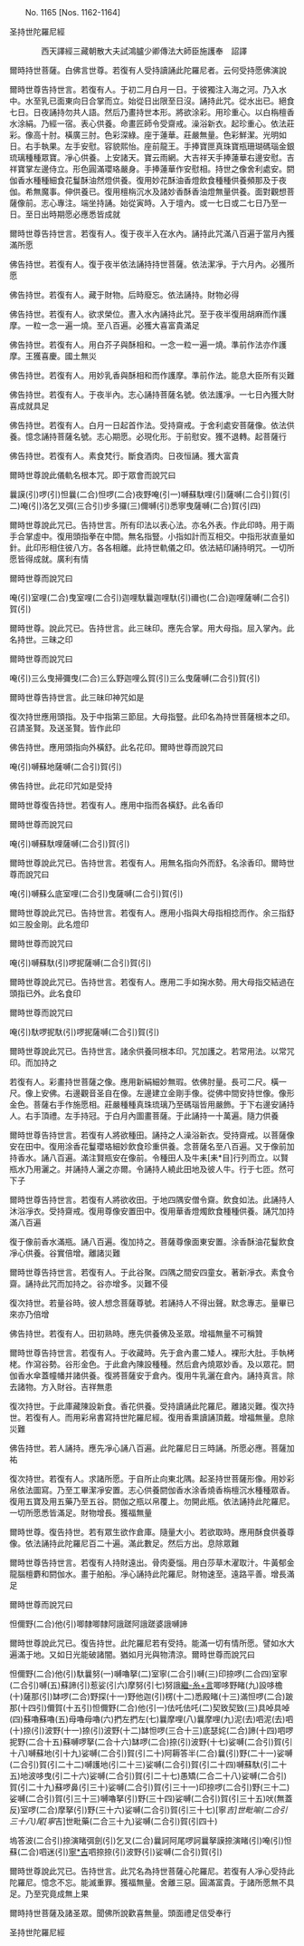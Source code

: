 ﻿　　No. 1165 [Nos. 1162-1164]

圣持世陀羅尼經

　　　　西天譯經三藏朝散大夫試鴻臚少卿傳法大師臣施護奉　詔譯


爾時持世菩薩。白佛言世尊。若復有人受持讀誦此陀羅尼者。云何受持愿佛演說

爾時世尊告持世言。若復有人。于初二月白月一日。于彼獨注入海之河。乃入水中。水至乳已面東向日合掌而立。始從日出限至日沒。誦持此咒。從水出已。絕食七日。日夜誦持勿共人語。然后乃畫持世本形。將欲涂彩。用珍重心。以白栴檀香水涂絹。乃經一宿。表心供養。命畫匠師令受齋戒。澡浴新衣。起珍重心。依法莊彩。像高十肘。橫廣三肘。色彩深綠。座于蓮華。莊嚴無量。色彩鮮潔。光明如日。右手執果。左手安慰。容貌熙怡。座前龍王。手捧寶匣真珠寶瓶珊瑚碼瑙金銀琉璃種種眾寶。凈心供養。上安諸天。寶云雨網。大吉祥天手捧蓮華右邊安慰。吉祥寶掌左邊侍立。形色圓滿瓔珞嚴身。手捧蓮華作安慰相。持世之像舍利處安。閼伽香水種種細食花鬘酥油然燈供養。復用妙花酥油香燈飲食種種供養頻那及于夜伽。希無魔事。伸供養已。復用檀栴沉水及諸妙香酥香油燈無量供養。面對觀想菩薩像前。志心專注。端坐持誦。始從寅時。入于壇內。或一七日或二七日乃至一日。至日出時期愿必應悉皆成就

爾時世尊告持世言。若復有人。復于夜半入在水內。誦持此咒滿八百遍于當月內獲滿所愿

佛告持世。若復有人。復于夜半依法誦持持世菩薩。依法潔凈。于六月內。必獲所愿

佛告持世。若復有人。藏于財物。后時廢忘。依法誦持。財物必得

佛告持世。若復有人。欲求榮位。晝入水內誦持此咒。至于夜半復用胡麻而作護摩。一粒一念一遍一燒。至八百遍。必獲大喜富貴滿足

佛告持世。若復有人。用白芥子與酥相和。一念一粒一遍一燒。準前作法亦作護摩。王獲喜慶。國土無災

佛告持世。若復有人。用妙乳香與酥相和而作護摩。準前作法。能息大臣所有災難

佛告持世。若復有人。于夜半內。志心誦持菩薩名號。依法護凈。一七日內獲大財喜成就具足

佛告持世。若復有人。白月一日起首作法。受持齋戒。于舍利處安菩薩像。依法供養。憶念誦持菩薩名號。志心期愿。必現化形。于前慰安。獲不退轉。起菩薩行

佛告持世。若復有人。素食梵行。斷食酒肉。日夜恒誦。獲大富貴

爾時世尊說此儀軌名根本咒。即于眾會而說咒曰

曩謨(引)啰(引)怛曩(二合)怛啰(二合)夜野唵(引一)嚩蘇馱哩(引)薩嚩(二合引)賀(引二)唵(引)洛乞叉弭(三合引)步多攞(三)儞嚩(引)悉寧曳薩嚩(二合)賀(引四)

爾時世尊說此咒已。告持世言。所有印法以表心法。亦名外表。作此印時。用于兩手合掌虛中。復用頭指拳在中間。無名指豎。小指如計而互相交。中指形狀直量如針。此印形相住彼八方。各各相離。此持世軌儀之印。依法結印誦持明咒。一切所愿皆得成就。廣利有情

爾時世尊而說咒曰

唵(引)室哩(二合)曳室哩(二合引)迦哩馱曩迦哩馱(引)禰也(二合)迦哩薩嚩(二合引)賀(引)

爾時世尊。說此咒已。告持世言。此三昧印。應先合掌。用大母指。屈入掌內。此名持世。三昧之印

爾時世尊而說咒曰

唵(引)三么曳掃彌曳(二合)三么野迦哩么賀(引)三么曳薩嚩(二合引)賀(引)

爾時世尊告持世言。此三昧印神咒如是

復次持世應用頭指。及于中指第三節屈。大母指豎。此印名為持世菩薩根本之印。召請圣賢。及送圣賢。皆作此印

佛告持世。應用頭指向外橫舒。此名花印。爾時世尊而說咒曰

唵(引)嚩蘇地薩嚩(二合引)賀(引)

佛告持世。此花印咒如是受持

爾時世尊復告持世。若復有人。應用中指而各橫舒。此名香印

爾時世尊而說咒曰

唵(引)嚩蘇馱哩薩嚩(二合引)賀(引)

爾時世尊說此咒已。告持世言。若復有人。用無名指向外而舒。名涂香印。爾時世尊而說咒曰

唵(引)嚩蘇么底室哩(二合引)曳薩嚩(二合引)賀(引)

爾時世尊說此咒已。告持世言。若復有人。應用小指與大母指相捻而作。余三指舒如三股金剛。此名燈印

爾時世尊而說咒曰

唵(引)嚩蘇馱(引)啰抳薩嚩(二合引)賀(引)

爾時世尊說此咒已。告持世言。若復有人。應用二手如掬水勢。用大母指交結過在頭指已外。此名食印

爾時世尊而說咒曰

唵(引)馱啰抳馱(引)啰抳薩嚩(二合引)賀(引)

爾時世尊說此咒已。告持世言。諸余供養同根本印。咒加護之。若常用法。以常咒印。而加持之

若復有人。彩畫持世菩薩之像。應用新絹細妙無瑕。依佛肘量。長可二尺。橫一尺。像上安佛。右邊觀音圣自在像。左邊建立金剛手像。從佛中間安持世像。像形金色。菩薩右手作施愿相。莊嚴種種真珠琉璃乃至碼瑙皆用嚴飾。于下右邊安誦持人。右手頂禮。左手持冠。于白月內圖畫菩薩。于此誦持一十萬遍。隨力供養

爾時世尊告持世言。若復有人將欲種田。誦持之人澡浴新衣。受持齋戒。以菩薩像安在田中。復用涂香花鬘瓔珞細妙飲食珍重供養。念菩薩名至八百遍。又于像前加持香水。誦八百遍。滿注賢瓶安在像前。令種田人及牛耒[耒*目]行列而立。以賢瓶水乃用灑之。并誦持人灑之亦爾。令誦持人繞此田地及彼人牛。行于七匝。然可下子

爾時世尊告持世言。若復有人將欲收田。于地四隅安僧令齋。飲食如法。此誦持人沐浴凈衣。受持齋戒。復用尊像安置田中。復用華香燈燭飲食種種供養。誦咒加持滿八百遍

復于像前香水滿瓶。誦八百遍。復加持之。菩薩尊像面東安置。涂香酥油花鬘飲食凈心供養。谷實倍增。離諸災難

爾時世尊告持世言。若復有人。于此谷聚。四隅之間安四童女。著新凈衣。素食令齋。誦持此咒而加持之。谷亦增多。災難不侵

復次持世。若量谷時。彼人想念菩薩尊號。若誦持人不得出聲。默念專志。量畢已來亦乃倍增

佛告持世。若復有人。田初熟時。應先供養佛及圣眾。增福無量不可稱贊

爾時世尊告持世言。若復有人。于收藏時。先于倉內畫二矮人。裸形大肚。手執栲栳。作瀉谷勢。谷形金色。于此倉內陳設種種。然后倉內燒眾妙香。及以眾花。閼伽香水傘蓋幢幡并諸供養。復將菩薩安于倉內。復用牛乳灑在倉內。誦持真言。除去諸物。方入財谷。吉祥無患

復次持世。于此庫藏陳設新食。香花供養。受持讀誦此陀羅尼。離諸災難。復次持世。若復有人。而用彩帛書寫持世陀羅尼經。復用香熏讀誦頂戴。增福無量。息除災難

佛告持世。若人誦持。應先凈心誦八百遍。此陀羅尼日三時誦。所愿必應。菩薩加祐

復次持世。若復有人。求諸所愿。于自所止向東北隅。起圣持世菩薩形像。用妙彩帛依法圖寫。乃至工畢潔凈安置。志心供養閼伽香水涂香燒香栴檀沉水種種眾香。復用五寶及用五藥乃至五谷。閼伽之瓶以帛覆上。勿開此瓶。依法誦持此陀羅尼。一切所愿悉皆滿足。財物增長。獲福無量

爾時世尊。復告持世。若有眾生欲作倉庫。隨量大小。若欲取時。應用酥食供養尊像。依法誦持此陀羅尼百二十遍。滿此數足。然后方出。息除眾難

爾時世尊告持世言。若復有人持財遠出。骨肉憂惱。用白莎草木濯取汁。牛黃郁金龍腦檀麝和閼伽水。畫于舶船。凈心誦持此陀羅尼。財物速至。遠路平善。增長滿足

爾時世尊而說咒曰

怛儞野(二合)他(引)唧隸唧隸阿誐蹉阿誐蹉婆誐嚩諦

爾時世尊說此咒已。復告持世。此陀羅尼若有受持。能滿一切有情所愿。譬如水大遍滿于地。又如日光能破諸闇。猶如月光與物清涼。爾時世尊而說咒曰

怛儞野(二合)他(引)馱曩努(一)嚩嚕拏(二)室寧(二合引)嚩(三)印捺啰(二合四)室寧(二合引)嚩(五)蘇諦(引)惹娑(引六)摩努(引七)努誐[繼-糸+言](八)唧哆野睹(九)設哆檐(十)薩那(引)缽啰(二合)野探(十一)野他迦(引)楞(十二)悉殿睹(十三)滿怛啰(二合)跛那(十四引)儞賀(十五引)怛儞野(二合)他(引一)佉吒佉吒(二)契致契致(三)具啅具啅(四)蘇嚕蘇嚕(五)母嚕母嚕(六)捫左捫左(七)曩摩哩(八)曩摩哩(九)泥(去)呬泥(去)呬(十)捺(引)波野(十一)捺(引)波野(十二)缽怛啰(三合十三)底瑟姹(二合)諦(十四)呬啰抳野(二合十五)蘇嚩啰拏(二合十六)缽啰(二合)捺(引)波野(十七)娑嚩(二合引)賀(引十八)嚩蘇地(引十九)娑嚩(二合引)賀(引二十)阿耨答半(二合)曩(引)野(二十一)娑嚩(二合引)賀(引二十二)嚩護地(引二十三)娑嚩(二合引)賀(引二十四)嚩蘇馱(引二十五)地波哆曳(引二十六)娑嚩(二合引)賀(引二十七)愚矯(二合二十八)娑嚩(二合引)賀(引二十九)蘇啰鼻(引三十)娑嚩(二合引)賀(引三十一)印捺啰(二合引)野(三十二)娑嚩(二合引)賀(引三十三)嚩嚕拏(引)野(三十四)娑嚩(二合引)賀(引三十五)吠(無蓋反)室啰(二合)摩拏(引)野(三十六)娑嚩(二合引)賀(引三十七)[寧*吉]世毗喻(二合引三十八)尾[寧*吉]世毗藥(二合三十九)娑嚩(二合引)賀(引四十)

塢答波(二合引)捺演睹弭劍(引)乞叉(二合)曩訶阿尾啰訶曩拏謨捺演睹(引)唵(引)怛蘇(二合)呬迷(引)[寧*吉](引)呬捺捺(引)波野(引)娑嚩(二合引)賀(引)

爾時世尊說此咒已。告持世言。此咒名為持世菩薩心陀羅尼。若復有人凈心受持此陀羅尼。憶念不忘。能滅重罪。獲福無量。舍離三惡。圓滿富貴。于諸所愿無不具足。乃至究竟成無上果

爾時持世菩薩及諸圣眾。聞佛所說歡喜無量。頭面禮足信受奉行

圣持世陀羅尼經
